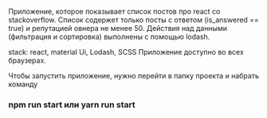 Приложение, которое показывает список постов про react со stackoverflow.
Список содержет только посты с ответом (is_answered == true) и репутацией овнера не менее 50.
Действия над данными (фильтрация и сортировка) выполнены с помощью lodash.

stack: react, material Ui, Lodash, SCSS
Приложение доступно во всех браузерах.

Чтобы запустить приложение, нужно перейти в папку проекта и набрать команду 
### npm run start или yarn run start